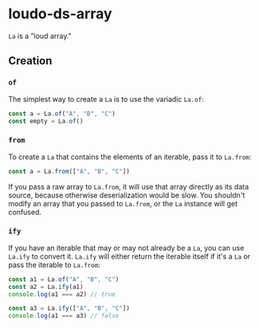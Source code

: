 # loudo-ds-array

`La` is a "loud array."

## Creation

### `of`

The simplest way to create a `La` is to use the variadic `La.of`:

```TypeScript
const a = La.of("A", "B", "C")
const empty = La.of()
```

### `from`

To create a `La` that contains the elements of an iterable, pass it to
`La.from`:

```TypeScript
const a = La.from(["A", "B", "C"])
```

If you pass a raw array to `La.from`, it will use that array directly
as its data source, because otherwise deserialization would be slow.
You shouldn't modify an array that you passed to `La.from`, or the
`La` instance will get confused.

### `ify`

If you have an iterable that may or may not already be a `La`, you can
use `La.ify` to convert it. `La.ify` will either return the iterable
itself if it's a `La` or pass the iterable to `La.from`:

```TypeScript
const a1 = La.of("A", "B", "C")
const a2 = La.ify(a1)
console.log(a1 === a2) // true

const a3 = La.ify(["A", "B", "C"])
console.log(a1 === a3) // false
```
